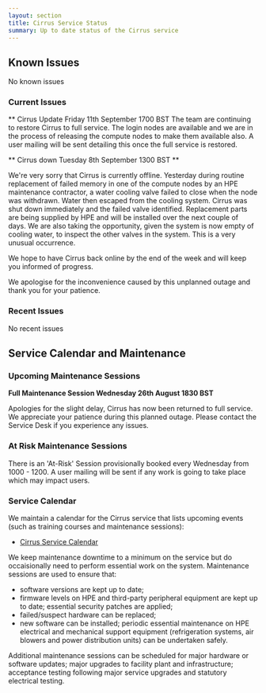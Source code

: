 ```yaml
---
layout: section
title: Cirrus Service Status
summary: Up to date status of the Cirrus service
---
```


## Known Issues
No known issues

### Current Issues

** Cirrus Update Friday 11th September 1700 BST 
The team are continuing to restore Cirrus to full service. The login nodes are available and we are in the process of releasing the compute nodes to make them available also. A user mailing will be sent detailing this once the full service is restored. 


** Cirrus down Tuesday 8th September 1300 BST **

We're very sorry that Cirrus is currently offline. Yesterday during routine replacement of failed memory in one of the compute nodes by an HPE maintenance contractor, a water cooling valve failed to close when the node was withdrawn. Water then escaped from the cooling system. Cirrus was shut down immediately and the failed valve identified. Replacement parts are being supplied by HPE and will be installed over the next couple of days. We are also taking the opportunity, given the system is now empty of cooling water, to inspect the other valves in the system. This is a very unusual occurrence.

We hope to have Cirrus back online by the end of the week and will keep you informed of progress.

We apologise for the inconvenience caused by this unplanned outage and thank you for your patience.

### Recent Issues

No recent issues

## Service Calendar and Maintenance

### Upcoming Maintenance Sessions

**Full Maintenance Session Wednesday 26th August 1830 BST**

Apologies for the slight delay, Cirrus has now been returned to full service.
We appreciate your patience during this planned outage. 
Please contact the Service Desk if you experience any issues. 

### At Risk Maintenance Sessions

There is an 'At-Risk' Session provisionally booked every Wednesday from 1000 - 1200. 
A user mailing will be sent if any work is going to take place which may impact users.

### Service Calendar

We maintain a calendar for the Cirrus service that lists upcoming events (such
as training courses and maintenance sessions):

- [Cirrus Service Calendar](calendar.html)

We keep maintenance downtime to a minimum on the service but do occaisionally
need to perform essential work on the system. Maintenance sessions are used to 
ensure that:

* software versions are kept up to date;
* firmware levels on HPE and third-party peripheral equipment are kept up to date;
essential security patches are applied;
* failed/suspect hardware can be replaced;
* new software can be installed;
periodic essential maintenance on HPE electrical and mechanical support equipment (refrigeration systems, air blowers and power distribution units) can be undertaken safely.

Additional maintenance sessions can be scheduled for major hardware or software updates; major upgrades to facility plant and infrastructure; acceptance testing following major service upgrades and statutory electrical testing.

